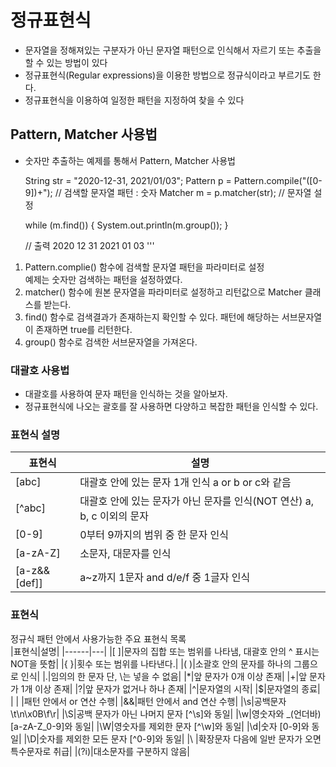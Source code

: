 # 정규표현식
* 문자열을 정해져있는 구분자가 아닌 문자열 패턴으로 인식해서 자르기 또는 추출을 할 수 있는 방법이 있다  
* 정규표현식(Regular expressions)을 이용한 방법으로 정규식이라고 부르기도 한다.  
* 정규표현식을 이용하여 일정한 패턴을 지정하여 찾을 수 있다  

## Pattern, Matcher 사용법
* 숫자만 추출하는 예제를 통해서 Pattern, Matcher 사용법  



	String str = "2020-12-31, 2021/01/03";
	Pattern p = Pattern.compile("([0-9])+");	// 검색할 문자열 패턴 : 숫자
	Matcher m = p.matcher(str);			// 문자열 설정
	
    
    while (m.find()) {
    		System.out.println(m.group());
    }

    // 출력
    2020
    12
    31
    2021
    01
    03
    '''

1. Pattern.complie() 함수에 검색할 문자열 패턴을 파라미터로 설정  
예제는 숫자만 검색하는 패턴을 설정하였다.  
2. matcher() 함수에 원본 문자열을 파라미터로 설정하고 리턴값으로 Matcher 클래스를 받는다.  
3. find() 함수로 검색결과가 존재하는지 확인할 수 있다. 패턴에 해당하는 서브문자열이 존재하면 true를 리턴한다.  
4. group() 함수로 검색한 서브문자열을 가져온다.  
 

### 대괄호 사용법
* 대괄호를 사용하여 문자 패턴을 인식하는 것을 알아보자.
* 정규표현식에 나오는 괄호를 잘 사용하면 다양하고 복잡한 패턴을 인식할 수 있다.

### 표현식	설명
|표현식|설명|
|------|---|
|[abc]|대괄호 안에 있는 문자 1개 인식 a or b or c와 같음|
|[^abc]|대괄호 안에 있는 문자가 아닌 문자를 인식(NOT 연산) a, b, c 이외의 문자|
|[0-9]|0부터 9까지의 범위 중 한 문자 인식|
|[a-zA-Z]|소문자, 대문자를 인식|
|[a-z&&[def]]|a~z까지 1문자 and d/e/f 중 1글자 인식|

### 표현식
정규식 패턴 안에서 사용가능한 주요 표현식 목록  
|표현식|설명|
|------|---|
|[ ]|문자의 집합 또는 범위를 나타냄, 대괄호 안의 ^ 표시는 NOT을 뜻함|
|{ }|횟수 또는 범위를 나타낸다.|
|( )|소괄호 안의 문자를 하나의 그룹으로 인식|
|.|임의의 한 문자 단, \는 넣을 수 없음|
|*|앞 문자가 0개 이상 존재| 
|+|앞 문자가 1개 이상 존재|
|?|앞 문자가 없거나 하나 존재|
|^|문자열의 시작| 
|$|문자열의 종료|
| \| |패턴 안에서 or 연산 수행|
|&&|패턴 안에서 and 연산 수행|
|\s|공백문자 \t\n\x0B\f\r|
|\S|공백 문자가 아닌 나머지 문자 [^\s]와 동일|
|\w|영숫자와 _(언더바) [a-zA-Z_0-9]와 동일|
|\W|영숫자를 제외한 문자 [^\w]와 동일|
|\d|숫자 [0-9]와 동일|
|\D|숫자를 제외한 모든 문자 [^0-9]와 동일|
|\\ |확장문자 다음에 일반 문자가 오면 특수문자로 취급|
|(?i)|대소문자를 구분하지 않음|  
 
